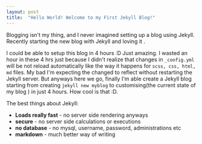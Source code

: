 ```yaml
---
layout: post
title:  "Hello World! Welcome to my First Jekyll Blog!"
---
```


Blogging isn't my thing, and I never imagined setting up a blog using Jekyll. Recently starting the new blog with Jekyll and loving it .

<!--/excerpt-->

I could be able to setup this blog in 4 hours :D Just amazing. I wasted an hour  in these 4 hrs just because I didn't realize that changes in `_config.yml` will be not reload automatically like the way it happens for `scss, css, html, md` files. My bad I'm expecting the changed to reflect without restarting the Jekyll server. But anyways here we go, finally I'm able create a Jekyll blog starting from creating `jekyll new myblog` to customising(the current state of my blog ) in just 4 hours. How cool is that :D.

The best things about Jekyll:

  - **Loads really fast** - no server side rendering anyways
  - **secure** - no server side calculations or executions
  - **no database** - no mysql, username, password, administrations etc   
  - **markdown** - much better way of writing
